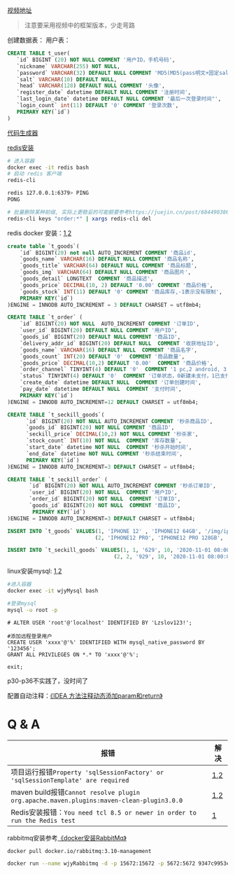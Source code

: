 
[视频地址](https://www.bilibili.com/video/BV1sf4y1L7KE)

> 注意要采用视频中的框架版本，少走弯路

创建数据表：
用户表：
```sql
CREATE TABLE t_user(
   `id` BIGINT (20) NOT NULL COMMENT '用户ID，手机号码',
   `nickname` VARCHAR(255) NOT NULL,
   `password` VARCHAR(32) DEFAULT NULL COMMENT 'MD5(MD5(pass明文+固定salt)+salt)' ,
   `salt` VARCHAR(10) DEFAULT NULL,
   `head` VARCHAR(128) DEFAULT NULL COMMENT '头像',
   `register_date` datetime DEFAULT NULL COMMENT '注册时间',
   `last_login_date` datetime DEFAULT NULL COMMENT '最后一次登录时间"',
   `login_count` int(11) DEFAULT '0' COMMENT '登录次数',
   PRIMARY KEY(`id`)
)
```

[代码生成器](https://baomidou.com/pages/d357af/)

[redis安装](https://blog.csdn.net/web18484626332/article/details/126540454)

```bash
# 进入容器
docker exec -it redis bash
# 启动 redis 客户端
redis-cli

redis 127.0.0.1:6379> PING
PONG

# 批量删除某种前缀, 实际上更稳妥的可能额要参考https://juejin.cn/post/6844903869412016142（使用scan删除）
redis-cli keys "order:*" | xargs redis-cli del

```

redis docker 安装：[1](https://cloud.tencent.com/developer/article/1670205),[2](https://www.jianshu.com/p/f62277cf5d0f)

```sql
create table `t_goods`(
	`id` BIGINT(20) not null AUTO_INCREMENT COMMENT '商品id',
	`goods_name` VARCHAR(16) DEFAULT NULL COMMENT '商品名称',
	`goods_title` VARCHAR(64) DEFAULT NULL COMMENT '商品标题',
	`goods_img` VARCHAR(64) DEFAULT NULL COMMENT '商品图片',
	`goods_detail` LONGTEXT  COMMENT '商品描述',
	`goods_price` DECIMAL(10, 2) DEFAULT '0.00' COMMENT '商品价格',
	`goods_stock` INT(11) DEFAULT '0' COMMENT '商品库存,-1表示没有限制',
	PRIMARY KEY(`id`)
)ENGINE = INNODB AUTO_INCREMENT = 3 DEFAULT CHARSET = utf8mb4;

CREATE TABLE `t_order` (
	`id` BIGINT(20) NOT NULL  AUTO_INCREMENT COMMENT '订单ID',
	`user_id` BIGINT(20) DEFAULT NULL COMMENT '用户ID',
	`goods_id` BIGINT(20) DEFAULT NULL COMMENT '商品ID',
	`delivery_addr_id` BIGINT(20) DEFAULT NULL  COMMENT '收获地址ID',
	`goods_name` VARCHAR(16) DEFAULT NULL  COMMENT '商品名字',
	`goods_count` INT(20) DEFAULT '0'  COMMENT '商品数量',
	`goods_price` DECIMAL(10,2) DEFAULT '0.00'  COMMENT '商品价格',
	`order_channel` TINYINT(4) DEFAULT '0'  COMMENT '1 pc,2 android, 3 ios',
	`status` TINYINT(4) DEFAULT '0'  COMMENT '订单状态，0新建未支付，1已支付，2已发货，3已收货，4已退货，5已完成',
	`create_date` datetime DEFAULT NULL  COMMENT '订单创建时间',
	`pay_date` datetime DEFAULT NULL  COMMENT '支付时间',
	PRIMARY KEY(`id`)
)ENGINE = INNODB AUTO_INCREMENT=12 DEFAULT CHARSET = utf8mb4;

CREATE TABLE `t_seckill_goods`(
      `id` BIGINT(20) NOT NULL AUTO_INCREMENT COMMENT '秒杀商品ID',
      `goods_id` BIGINT(20) NOT NULL COMMENT '商品ID',
      `seckill_price` DECIMAL(10,2) NOT NULL COMMENT '秒杀家',
      `stock_count` INT(10) NOT NULL  COMMENT '库存数量',
      `start_date` datetime NOT NULL  COMMENT '秒杀开始时间',
      `end_date` datetime NOT NULL COMMENT '秒杀结束时间',
      PRIMARY KEY(`id`)
)ENGINE = INNODB AUTO_INCREMENT=3 DEFAULT CHARSET = utf8mb4;

CREATE TABLE `t_seckill_order` (
       `id` BIGINT(20) NOT NULL AUTO_INCREMENT COMMENT '秒杀订单ID',
       `user_id` BIGINT(20) NOT NULL  COMMENT '用户ID',
       `order_id` BIGINT(20) NOT NULL  COMMENT '订单ID',
       `goods_id` BIGINT(20) NOT NULL  COMMENT '商品ID',
        PRIMARY KEY(`id`)
)ENGINE = INNODB AUTO_INCREMENT=3 DEFAULT CHARSET = utf8mb4;
```

```sql
INSERT INTO `t_goods` VALUES(1, 'IPHONE 12' , 'IPHONE12 64GB', '/img/iphone12.jpg', 'IPHONE12 64GB', '5299.00', 100),
                            (2, 'IPHONE12 PRO', 'IPHONE12 PRO 128GB', '/img/iphone12pro.jpg', 'IPHONE12 PRO 128GB', '9299.00', 100)

INSERT INTO `t_seckill_goods` VALUES(1, 1, '629', 10, '2020-11-01 08:00:00', '2020-11-01 09:00:00'),
                                  (2, 2, '929', 10, '2020-11-01 08:00:00', '2020-11-01 09:00:00')

```


linux安装mysql: [1](https://www.runoob.com/docker/docker-install-mysql.html),[2](https://www.cnblogs.com/sablier/p/11605606.html)

```bash
#进入容器
docker exec -it wjyMysql bash

#登录mysql
mysql -u root -p

```

```mysql
# ALTER USER 'root'@'localhost' IDENTIFIED BY 'Lzslov123!';

#添加远程登录用户
CREATE USER 'xxxx'@'%' IDENTIFIED WITH mysql_native_password BY '123456';
GRANT ALL PRIVILEGES ON *.* TO 'xxxx'@'%';

exit;
```


p30-p36不实践了，没时间了

配置自动注释：[《IDEA 方法注释动态添加param和return》](https://www.bilibili.com/read/cv22276744)


# Q & A

| 报错                                                                                   | 解决                                                                                                                             |
|--------------------------------------------------------------------------------------|--------------------------------------------------------------------------------------------------------------------------------|
| 项目运行报错`Property 'sqlSessionFactory' or 'sqlSessionTemplate' are required`            | [1](https://cloud.tencent.com/developer/article/2177573),[2](https://github.com/baomidou/mybatis-plus/pull/4870)               |
| maven build报错`Cannot resolve plugin org.apache.maven.plugins:maven-clean-plugin3.0.0` | [1](https://blog.csdn.net/m0_67392126/article/details/124165634),[2](https://blog.csdn.net/liujucai/article/details/102450806) |
| Redis安装报错：`You need tcl 8.5 or newer in order to run the Redis test`                  | [1](https://blog.csdn.net/zhangshu123321/article/details/51440106)                                                             |


rabbitmq安装参考[《docker安装RabbitMq》](https://juejin.cn/post/6844903970545090574)

```bash
docker pull docker.io/rabbitmq:3.10-management

docker run --name wjyRabbitmq -d -p 15672:15672 -p 5672:5672 9347c9953e5a
```